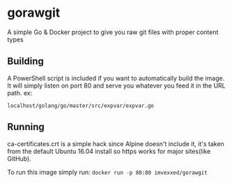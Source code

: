 # gorawgit
A simple Go &amp; Docker project to give you raw git files with proper content types

## Building

A PowerShell script is included if you want to automatically build the image. It will simply listen on port 80 and serve you whatever
you feed it in the URL path. ex:

`localhost/golang/go/master/src/expvar/expvar.go`

## Running

ca-certificates.crt is a simple hack since Alpine doesn't include it, it's taken from the default Ubuntu 16.04 install so https works for major sites(like GitHub).

To run this image simply run: `docker run -p 80:80 imvexxed/gorawgit`
